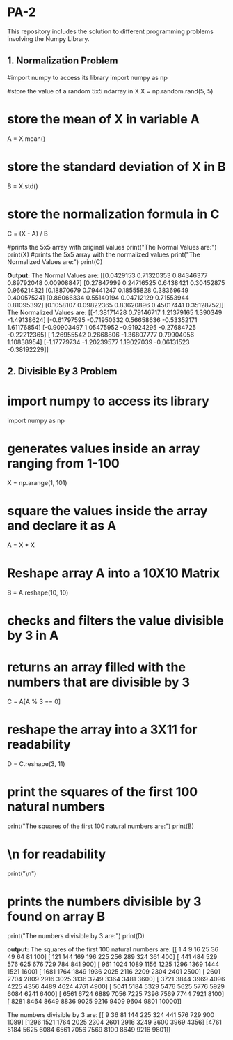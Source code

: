 # PA-2
This repository includes the solution to different programming problems involving the Numpy Library. 

## 1. Normalization Problem
#import numpy to access its library
import numpy as np

#store the value of a random 5x5 ndarray in X
X = np.random.rand(5, 5)
# store the mean of X in variable A
A = X.mean()
# store the standard deviation of X in B
B = X.std()
# store the normalization formula in C
C = (X - A) / B

#prints the 5x5 array with original Values
print("The Normal Values are:")
print(X)
#prints the 5x5 array with the normalized values
print("The Normalized Values are:")
print(C)

**Output:** The Normal Values are:
[[0.0429153  0.71320353 0.84346377 0.89792048 0.00908847]
 [0.27847999 0.24716525 0.6438421  0.30452875 0.96621432]
 [0.18870679 0.79441247 0.18555828 0.38369649 0.40057524]
 [0.86066334 0.55140194 0.04712129 0.71553944 0.81095392]
 [0.1058107  0.09822365 0.83620896 0.45017441 0.35128752]]
The Normalized Values are:
[[-1.38171428  0.79146717  1.21379165  1.390349   -1.49138624]
 [-0.61797595 -0.71950332  0.56658636 -0.53352171  1.61176854]
 [-0.90903497  1.05475952 -0.91924295 -0.27684725 -0.22212365]
 [ 1.26955542  0.2668806  -1.36807777  0.79904056  1.10838954]
 [-1.17779734 -1.20239577  1.19027039 -0.06131523 -0.38192229]]


## 2. Divisible By 3 Problem
# import numpy to access its library
import numpy as np

# generates values inside an array ranging from 1-100 
X = np.arange(1, 101)
# square the values inside the array and declare it as A 
A = X * X
# Reshape array A into a 10X10 Matrix
B = A.reshape(10, 10)

# checks and filters the value divisible by 3 in A 
# returns an array filled with the numbers that are divisible by 3
C = A[A % 3 == 0]
# reshape the array into a 3X11 for readability 
D = C.reshape(3, 11)

# print the squares of the first 100 natural numbers
print("The squares of the first 100 natural numbers are:")
print(B)

# \n for readability 
print("\n") 

# prints the numbers divisible by 3 found on array B 
print("The numbers divisible by 3 are:")
print(D)

**output:** The squares of the first 100 natural numbers are:
[[    1     4     9    16    25    36    49    64    81   100]
 [  121   144   169   196   225   256   289   324   361   400]
 [  441   484   529   576   625   676   729   784   841   900]
 [  961  1024  1089  1156  1225  1296  1369  1444  1521  1600]
 [ 1681  1764  1849  1936  2025  2116  2209  2304  2401  2500]
 [ 2601  2704  2809  2916  3025  3136  3249  3364  3481  3600]
 [ 3721  3844  3969  4096  4225  4356  4489  4624  4761  4900]
 [ 5041  5184  5329  5476  5625  5776  5929  6084  6241  6400]
 [ 6561  6724  6889  7056  7225  7396  7569  7744  7921  8100]
 [ 8281  8464  8649  8836  9025  9216  9409  9604  9801 10000]]


The numbers divisible by 3 are:
[[   9   36   81  144  225  324  441  576  729  900 1089]
 [1296 1521 1764 2025 2304 2601 2916 3249 3600 3969 4356]
 [4761 5184 5625 6084 6561 7056 7569 8100 8649 9216 9801]]

